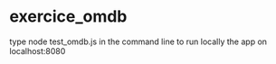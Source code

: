 # exercice_omdb

type node test_omdb.js in the command line to run locally the app on localhost:8080
